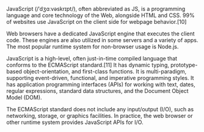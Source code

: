 JavaScript (/ˈdʒɑːvəskrɪpt/), often abbreviated as JS, is a programming language and core technology of the Web, alongside HTML and CSS. 99% of websites use JavaScript on the client side for webpage behavior.[10]

Web browsers have a dedicated JavaScript engine that executes the client code. These engines are also utilized in some servers and a variety of apps. The most popular runtime system for non-browser usage is Node.js.

JavaScript is a high-level, often just-in-time compiled language that conforms to the ECMAScript standard.[11] It has dynamic typing, prototype-based object-orientation, and first-class functions. It is multi-paradigm, supporting event-driven, functional, and imperative programming styles. It has application programming interfaces (APIs) for working with text, dates, regular expressions, standard data structures, and the Document Object Model (DOM).

The ECMAScript standard does not include any input/output (I/O), such as networking, storage, or graphics facilities. In practice, the web browser or other runtime system provides JavaScript APIs for I/O. 